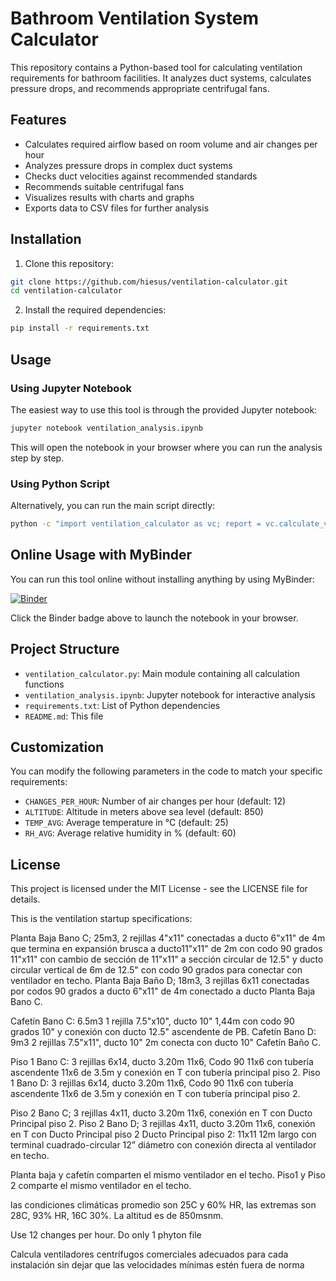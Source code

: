 # Bathroom Ventilation System Calculator

This repository contains a Python-based tool for calculating ventilation requirements for bathroom facilities. It analyzes duct systems, calculates pressure drops, and recommends appropriate centrifugal fans.

## Features

- Calculates required airflow based on room volume and air changes per hour
- Analyzes pressure drops in complex duct systems
- Checks duct velocities against recommended standards
- Recommends suitable centrifugal fans
- Visualizes results with charts and graphs
- Exports data to CSV files for further analysis

## Installation

1. Clone this repository:
```bash
git clone https://github.com/hiesus/ventilation-calculator.git
cd ventilation-calculator
```

2. Install the required dependencies:
```bash
pip install -r requirements.txt
```

## Usage

### Using Jupyter Notebook

The easiest way to use this tool is through the provided Jupyter notebook:

```bash
jupyter notebook ventilation_analysis.ipynb
```

This will open the notebook in your browser where you can run the analysis step by step.

### Using Python Script

Alternatively, you can run the main script directly:

```bash
python -c "import ventilation_calculator as vc; report = vc.calculate_ventilation_system(); vc.print_report(report); vc.visualize_system(report); vc.export_to_csv(report)"
```

## Online Usage with MyBinder

You can run this tool online without installing anything by using MyBinder:

[![Binder](https://mybinder.org/badge_logo.svg)](https://mybinder.org/v2/gh/hiesus/ventilation-calculator/main?filepath=ventilation_analysis.ipynb)

Click the Binder badge above to launch the notebook in your browser.

## Project Structure

- `ventilation_calculator.py`: Main module containing all calculation functions
- `ventilation_analysis.ipynb`: Jupyter notebook for interactive analysis
- `requirements.txt`: List of Python dependencies
- `README.md`: This file

## Customization

You can modify the following parameters in the code to match your specific requirements:

- `CHANGES_PER_HOUR`: Number of air changes per hour (default: 12)
- `ALTITUDE`: Altitude in meters above sea level (default: 850)
- `TEMP_AVG`: Average temperature in °C (default: 25)
- `RH_AVG`: Average relative humidity in % (default: 60)

## License

This project is licensed under the MIT License - see the LICENSE file for details.


This is the ventilation startup specifications:

Planta Baja Bano C; 25m3, 2 rejillas 4"x11" conectadas a ducto 6"x11" de 4m que termina en expansión brusca a ducto11"x11" de 2m con codo 90 grados  11"x11" con cambio de sección de 11"x11" a sección circular de 12.5" y ducto circular vertical de 6m de 12.5" con codo 90 grados para conectar con ventilador en techo.
Planta Baja Baño D; 18m3, 3 rejillas 6x11 conectadas por codos 90 grados a ducto 6"x11" de 4m conectado a ducto Planta Baja Bano C.

Cafetín Bano C: 6.5m3 1 rejilla 7.5"x10", ducto 10" 1,44m con codo 90 grados 10" y conexión con ducto 12.5" ascendente de PB.
Cafetín Bano D: 9m3 2 rejillas 7.5"x11", ducto 10" 2m conecta con ducto 10" Cafetín Baño C.

Piso 1 Bano C: 3 rejillas 6x14, ducto 3.20m 11x6, Codo 90 11x6 con tubería ascendente 11x6 de 3.5m y conexión en T con tubería principal piso 2.
Piso 1 Bano D: 3 rejillas 6x14, ducto 3.20m 11x6, Codo 90 11x6 con tubería ascendente 11x6 de 3.5m  y conexión en T con tubería principal piso 2.

Piso 2 Bano C; 3 rejillas 4x11, ducto 3.20m 11x6, conexión en T con Ducto Principal piso 2.
Piso 2 Bano D; 3 rejillas 4x11, ducto 3.20m 11x6, conexión en T con Ducto Principal piso 2
Ducto Principal piso 2: 11x11 12m largo con terminal cuadrado-circular 12” diámetro con conexión directa al ventilador en techo.

Planta baja y cafetín comparten el mismo ventilador en el techo.
Piso1 y Piso 2 comparte el mismo ventilador en el techo.

las condiciones climáticas promedio son 25C y 60% HR, las extremas son 28C, 93% HR, 16C 30%. La altitud es de 850msnm.

Use 12 changes per hour. Do only 1 phyton file

Calcula ventiladores centrífugos comerciales adecuados para cada instalación sin dejar que las velocidades mínimas estén fuera de norma


